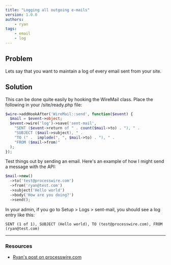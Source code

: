 ```yaml
---
title: "Logging all outgoing e-mails"
version: 1.0.0
authors:
    - ryan
tags:
    - email
    - log
---
```


## Problem

Lets say that you want to maintain a log of every email sent from your site.

## Solution

This can be done quite easily by hooking the WireMail class. Place the following in your /site/ready.php file:

```php
$wire->addHookAfter('WireMail::send', function($event) {
  $mail = $event->object;
  $event->wire('log')->save('sent-mail',
    "SENT ($event->return of " . count($mail->to) . "), " .
    "SUBJECT ($mail->subject), " .
    "TO (" .  implode(", ", $mail->to) . "), " .
    "FROM ($mail->from)"
  );
});
```

Test things out by sending an email. Here's an example of how I might send a message with the API:

```php
$mail->new()
  ->to('test@processwire.com')
  ->from('ryan@test.com')
  ->subject('Hello world')
  ->body('How are you doing?')
  ->send();
```

In your admin, if you go to Setup > Logs > sent-mail, you should see a log entry like this:

```
SENT (1 of 1), SUBJECT (Hello world), TO (test@processwire.com), FROM (ryan@test.com)
```

---

### Resources

-   [Ryan's post on processwire.com](https://processwire.com/blog/posts/processwire-3.0.38-core-updates/#recipe-logging-all-outgoing-emails)
